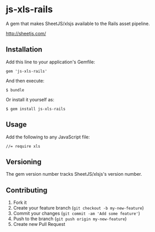 js-xls-rails
=============

A gem that makes SheetJS/xlsjs available to the Rails asset pipeline.

http://sheetjs.com/

## Installation

Add this line to your application's Gemfile:

    gem 'js-xls-rails'

And then execute:

    $ bundle

Or install it yourself as:

    $ gem install js-xls-rails

## Usage

Add the following to any JavaScript file:

    //= require xls
    
## Versioning

The gem version number tracks SheetJS/xlsjs's version number.

## Contributing

1. Fork it
2. Create your feature branch (`git checkout -b my-new-feature`)
3. Commit your changes (`git commit -am 'Add some feature'`)
4. Push to the branch (`git push origin my-new-feature`)
5. Create new Pull Request
